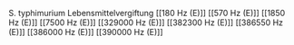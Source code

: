 S. typhimurium Lebensmittelvergiftung
[[180 Hz (E)]]
[[570 Hz (E)]]
[[1850 Hz (E)]]
[[7500 Hz (E)]]
[[329000 Hz (E)]]
[[382300 Hz (E)]]
[[386550 Hz (E)]]
[[386000 Hz (E)]]
[[390000 Hz (E)]]